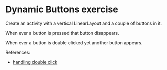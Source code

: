 # Dynamic Buttons exercise

Create an activity with a vertical LinearLayout and a couple of buttons in it.

When ever a button is pressed that button disappears.

When ever a button is double clicked yet another button appears.

References:
* [handling double click](https://developer.android.com/reference/android/view/View.OnLongClickListener)
